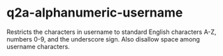 # q2a-alphanumeric-username
Restricts the characters in username to standard English characters A-Z, numbers 0-9, and the underscore sign. Also disallow space among username characters.
